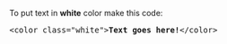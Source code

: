 To put text in <b>white</b> color make this code:
<pre>&lt;color class="white"&gt;<b>Text goes here!</b>&lt;/color&gt;</pre>
